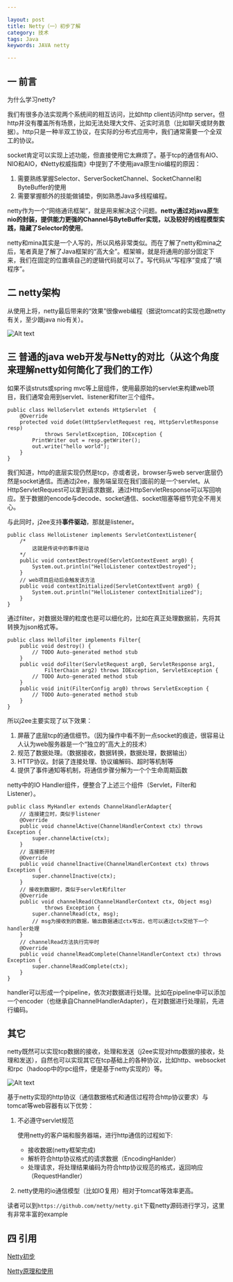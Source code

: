 ```yaml
---

layout: post
title: Netty（一）初步了解
category: 技术
tags: Java
keywords: JAVA netty

---
```


## 一 前言 ##

为什么学习netty?

我们有很多办法实现两个系统间的相互访问，比如http client访问http server。但http并没有覆盖所有场景，比如无法处理大文件、近实时消息（比如聊天或财务数据）。http只是一种半双工协议，在实际的分布式应用中，我们通常需要一个全双工的协议。

socket肯定可以实现上述功能，但直接使用它太麻烦了。基于tcp的通信有AIO、NIO和AIO，《Netty权威指南》中提到了不使用java原生nio编程的原因：

1. 需要熟练掌握Selector、ServerSocketChannel、SocketChannel和ByteBuffer的使用
2. 需要掌握额外的技能做铺垫，例如熟悉Java多线程编程。

netty作为一个“网络通讯框架”，就是用来解决这个问题。**netty通过对java原生nio的封装，提供能力更强的Channel与ByteBuffer实现，以及较好的线程模型实践，隐藏了Selector的使用**。

netty和mina其实是一个人写的，所以风格非常类似。而在了解了netty和mina之后，笔者真是了解了Java框架的“高大全”。框架嘛，就是将通用的部分固定下来，我们在固定的位置填自己的逻辑代码就可以了。写代码从“写程序”变成了“填程序”。

## 二 netty架构

从使用上将，netty最后带来的“效果”很像web编程（据说tomcat的实现也跟netty有关，至少跟java nio有关）。

![Alt text](/public/upload/java/netty.png) 


## 三 普通的java web开发与Netty的对比（从这个角度来理解netty如何简化了我们的工作）

如果不谈struts或spring mvc等上层组件，使用最原始的servlet来构建web项目，我们通常会用到servlet、listener和filter三个组件。

    public class HelloServlet extends HttpServlet  {
    	@Override
    	protected void doGet(HttpServletRequest req, HttpServletResponse resp)
    			throws ServletException, IOException {
    		PrintWriter out = resp.getWriter();
    		out.write("hello world");
    	}
    }

我们知道，http的底层实现仍然是tcp，亦或者说，browser与web server底层仍然是socket通信。而通过j2ee，服务端呈现在我们面前的是一个servlet。从HttpServletRequest可以拿到请求数据，通过HttpServletResponse可以写回响应。至于数据的encode与decode、socket通信、socket阻塞等细节完全不用关心。

与此同时，j2ee支持**事件驱动**，那就是listener。

    public class HelloListener implements ServletContextListener{
        /*
            这就是传说中的事件驱动
        */
    	public void contextDestroyed(ServletContextEvent arg0) {
    		System.out.println("HelloListener contextDestroyed");
    	}
    	// web项目启动后会触发该方法
    	public void contextInitialized(ServletContextEvent arg0) {
    		System.out.println("HelloListener contextInitialized");
    	}
    }
    
通过filter，对数据处理的粒度也是可以细化的，比如在真正处理数据前，先将其转换为json格式等。

    public class HelloFilter implements Filter{
    	public void destroy() {
    		// TODO Auto-generated method stub
    	}
    	public void doFilter(ServletRequest arg0, ServletResponse arg1,
    			FilterChain arg2) throws IOException, ServletException {
    		// TODO Auto-generated method stub
    	}
    	public void init(FilterConfig arg0) throws ServletException {
    		// TODO Auto-generated method stub
    	}
    }
    
所以j2ee主要实现了以下效果：

1. 屏蔽了底层tcp的通信细节。（因为操作中看不到一点socket的痕迹，很容易让人认为web服务器是一个“独立的”高大上的技术）
2. 规范了数据处理。（数据接收，数据转换，数据处理，数据输出）
3. HTTP协议。封装了连接处理、协议编解码、超时等机制等
3. 提供了事件通知等机制，将通信步骤分解为一个个生命周期函数

netty中的IO Handler组件，便整合了上述三个组件（Servlet，Filter和Listener）。

    public class MyHandler extends ChannelHandlerAdapter{
        // 连接建立时，类似于listener
    	@Override
    	public void channelActive(ChannelHandlerContext ctx) throws Exception {
    		super.channelActive(ctx);
    	}
    	// 连接断开时
    	@Override
    	public void channelInactive(ChannelHandlerContext ctx) throws Exception {
    		super.channelInactive(ctx);
    	}
    	// 接收到数据时，类似于servlet和filter
    	@Override
    	public void channelRead(ChannelHandlerContext ctx, Object msg)
    			throws Exception {
    		super.channelRead(ctx, msg);
    		// msg为接收到的数据，输出数据通过ctx写出，也可以通过ctx交给下一个handler处理
    	}
    	// channelRead方法执行完毕时
    	@Override
    	public void channelReadComplete(ChannelHandlerContext ctx) throws Exception {
    		super.channelReadComplete(ctx);
    	}
    }


handler可以形成一个pipeline，依次对数据进行处理。比如在pipeline中可以添加一个encoder（也继承自ChannelHandlerAdapter），在对数据进行处理前，先进行编码。

## 其它

netty既然可以实现tcp数据的接收，处理和发送（j2ee实现对http数据的接收，处理和发送），自然也可以实现其它在tcp基础上的各种协议，比如http、websocket和rpc（hadoop中的rpc组件，便是基于netty实现的）等。

![Alt text](/public/upload/java/netty_http.png) 

基于netty实现的http协议（通信数据格式和通信过程符合http协议要求）与tomcat等web容器有以下优势：

1. 不必遵守servlet规范

    使用netty的客户端和服务器端，进行http通信的过程如下:
    
    - 接收数据(netty框架完成)
    - 解析符合http协议格式的请求数据（EncodingHanlder）
    - 处理请求，将处理结果编码为符合http协议规范的格式，返回响应（RequestHandler）

2. netty使用的io通信模型（比如IO复用）相对于tomcat等效率更高。


读者可以到`https://github.com/netty/netty.git`下载netty源码进行学习，这里有非常丰富的example

## 四 引用

[Netty初步][]

[Netty原理和使用][]


[Netty初步]: http://xpenxpen.iteye.com/blog/2041781
[Netty原理和使用]: http://www.jdon.com/concurrent/netty.html